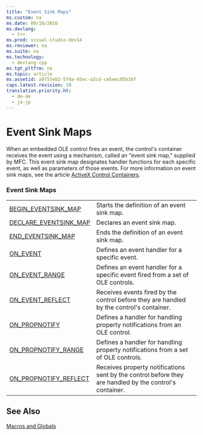 ```yaml
---
title: "Event Sink Maps"
ms.custom: na
ms.date: 09/19/2016
ms.devlang: 
  - C++
ms.prod: visual-studio-dev14
ms.reviewer: na
ms.suite: na
ms.technology: 
  - devlang-cpp
ms.tgt_pltfrm: na
ms.topic: article
ms.assetid: a9757eb2-5f4a-45ec-a2cd-ce5eec85b16f
caps.latest.revision: 10
translation.priority.ht: 
  - de-de
  - ja-jp
---
```

# Event Sink Maps
When an embedded OLE control fires an event, the control's container receives the event using a mechanism, called an "event sink map," supplied by MFC. This event sink map designates handler functions for each specific event, as well as parameters of those events. For more information on event sink maps, see the article [ActiveX Control Containers](../vs140/ActiveX-Control-Containers.md).  
  
### Event Sink Maps  
  
|||  
|-|-|  
|[BEGIN_EVENTSINK_MAP](../vs140/BEGIN_EVENTSINK_MAP.md)|Starts the definition of an event sink map.|  
|[DECLARE_EVENTSINK_MAP](../vs140/DECLARE_EVENTSINK_MAP.md)|Declares an event sink map.|  
|[END_EVENTSINK_MAP](../vs140/END_EVENTSINK_MAP.md)|Ends the definition of an event sink map.|  
|[ON_EVENT](../vs140/ON_EVENT.md)|Defines an event handler for a specific event.|  
|[ON_EVENT_RANGE](../vs140/ON_EVENT_RANGE.md)|Defines an event handler for a specific event fired from a set of OLE controls.|  
|[ON_EVENT_REFLECT](../vs140/ON_EVENT_REFLECT.md)|Receives events fired by the control before they are handled by the control's container.|  
|[ON_PROPNOTIFY](../vs140/ON_PROPNOTIFY.md)|Defines a handler for handling property notifications from an OLE control.|  
|[ON_PROPNOTIFY_RANGE](../vs140/ON_PROPNOTIFY_RANGE.md)|Defines a handler for handling property notifications from a set of OLE controls.|  
|[ON_PROPNOTIFY_REFLECT](../vs140/ON_PROPNOTIFY_REFLECT.md)|Receives property notifications sent by the control before they are handled by the control's container.|  
  
## See Also  
 [Macros and Globals](../vs140/MFC-Macros-and-Globals.md)